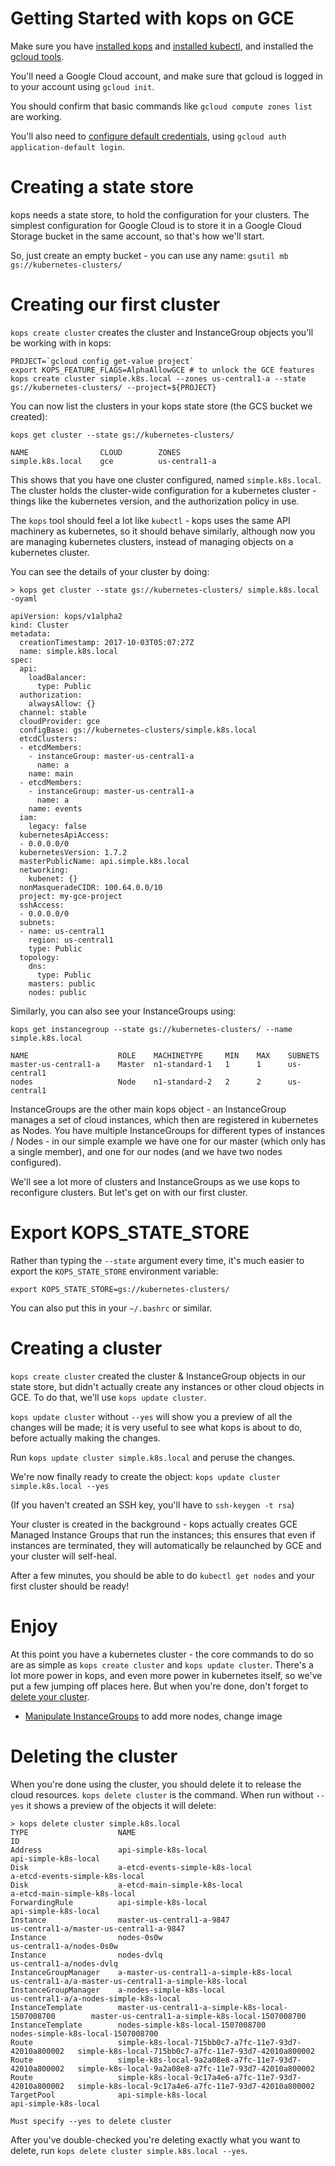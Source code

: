 # Getting Started with kops on GCE

Make sure you have [installed kops](../install.md) and [installed kubectl](../install.md), and installed
the [gcloud tools](https://cloud.google.com/sdk/downloads).

You'll need a Google Cloud account, and make sure that gcloud is logged in to your account using `gcloud init`.

You should confirm that basic commands like `gcloud compute zones list` are working.

You'll also need to [configure default credentials](https://developers.google.com/accounts/docs/application-default-credentials), using `gcloud auth application-default login`.

<!-- TODO: Can we get rid of `gcloud auth application-default login` ? -->

# Creating a state store

kops needs a state store, to hold the configuration for your clusters.  The simplest configuration
for Google Cloud is to store it in a Google Cloud Storage bucket in the same account, so that's how we'll
start.

So, just create an empty bucket - you can use any name: `gsutil mb gs://kubernetes-clusters/`

# Creating our first cluster

`kops create cluster` creates the cluster and InstanceGroup objects you'll be working with in kops:

```
PROJECT=`gcloud config get-value project`
export KOPS_FEATURE_FLAGS=AlphaAllowGCE # to unlock the GCE features
kops create cluster simple.k8s.local --zones us-central1-a --state gs://kubernetes-clusters/ --project=${PROJECT}
```

You can now list the clusters in your kops state store (the GCS bucket we created):

`kops get cluster --state gs://kubernetes-clusters/`

```
NAME                CLOUD        ZONES
simple.k8s.local    gce          us-central1-a
```

<!-- TODO: Fix bug where zones not showing up -->

This shows that you have one cluster configured, named `simple.k8s.local`.  The cluster holds the cluster-wide configuration for
a kubernetes cluster - things like the kubernetes version, and the authorization policy in use.

The `kops` tool should feel a lot like `kubectl` - kops uses the same API machinery as kubernetes,
so it should behave similarly, although now you are managing kubernetes clusters, instead of managing
objects on a kubernetes cluster.

You can see the details of your cluster by doing:

`> kops get cluster --state gs://kubernetes-clusters/ simple.k8s.local -oyaml`
```
apiVersion: kops/v1alpha2
kind: Cluster
metadata:
  creationTimestamp: 2017-10-03T05:07:27Z
  name: simple.k8s.local
spec:
  api:
    loadBalancer:
      type: Public
  authorization:
    alwaysAllow: {}
  channel: stable
  cloudProvider: gce
  configBase: gs://kubernetes-clusters/simple.k8s.local
  etcdClusters:
  - etcdMembers:
    - instanceGroup: master-us-central1-a
      name: a
    name: main
  - etcdMembers:
    - instanceGroup: master-us-central1-a
      name: a
    name: events
  iam:
    legacy: false
  kubernetesApiAccess:
  - 0.0.0.0/0
  kubernetesVersion: 1.7.2
  masterPublicName: api.simple.k8s.local
  networking:
    kubenet: {}
  nonMasqueradeCIDR: 100.64.0.0/10
  project: my-gce-project
  sshAccess:
  - 0.0.0.0/0
  subnets:
  - name: us-central1
    region: us-central1
    type: Public
  topology:
    dns:
      type: Public
    masters: public
    nodes: public
```

Similarly, you can also see your InstanceGroups using:

`kops get instancegroup --state gs://kubernetes-clusters/ --name simple.k8s.local`
```
NAME                    ROLE    MACHINETYPE     MIN    MAX    SUBNETS
master-us-central1-a    Master  n1-standard-1   1      1      us-central1
nodes                   Node    n1-standard-2   2      2      us-central1
```

<!-- TODO: Fix subnets vs regions -->

InstanceGroups are the other main kops object - an InstanceGroup manages a set of cloud instances,
which then are registered in kubernetes as Nodes.  You have multiple InstanceGroups for different types
of instances / Nodes - in our simple example we have one for our master (which only has a single member),
and one for our nodes (and we have two nodes configured).

We'll see a lot more of clusters and InstanceGroups as we use kops to reconfigure clusters.  But let's get
on with our first cluster.

# Export KOPS_STATE_STORE

Rather than typing the `--state` argument every time, it's much easier to export the `KOPS_STATE_STORE`
environment variable:

```
export KOPS_STATE_STORE=gs://kubernetes-clusters/
```

You can also put this in your `~/.bashrc` or similar.

# Creating a cluster

`kops create cluster` created the cluster & InstanceGroup objects in our state store,
but didn't actually create any instances or other cloud objects in GCE.  To do that, we'll use
`kops update cluster`.

`kops update cluster` without `--yes` will show you a preview of all the changes will be made;
it is very useful to see what kops is about to do, before actually making the changes.

Run `kops update cluster simple.k8s.local` and peruse the changes.

We're now finally ready to create the object: `kops update cluster simple.k8s.local --yes`

(If you haven't created an SSH key, you'll have to `ssh-keygen -t rsa`)

<!-- TODO: We don't need this on GCE; remove SSH key requirement -->

Your cluster is created in the background - kops actually creates GCE Managed Instance Groups
that run the instances; this ensures that even if instances are terminated, they will automatically
be relaunched by GCE and your cluster will self-heal.

After a few minutes, you should be able to do `kubectl get nodes` and your first cluster should be ready!

# Enjoy

At this point you have a kubernetes cluster - the core commands to do so are as simple as `kops create cluster`
and `kops update cluster`.  There's a lot more power in kops, and even more power in kubernetes itself, so we've
put a few jumping off places here.  But when you're done, don't forget to [delete your cluster](#deleting-the-cluster).

* [Manipulate InstanceGroups](working-with-instancegroups.md) to add more nodes, change image

# Deleting the cluster

When you're done using the cluster, you should delete it to release the cloud resources.  `kops delete cluster` is
the command.  When run without `--yes` it shows a preview of the objects it will delete:

```
> kops delete cluster simple.k8s.local
TYPE                    NAME                                                    ID
Address                 api-simple-k8s-local                                    api-simple-k8s-local
Disk                    a-etcd-events-simple-k8s-local                          a-etcd-events-simple-k8s-local
Disk                    a-etcd-main-simple-k8s-local                            a-etcd-main-simple-k8s-local
ForwardingRule          api-simple-k8s-local                                    api-simple-k8s-local
Instance                master-us-central1-a-9847                               us-central1-a/master-us-central1-a-9847
Instance                nodes-0s0w                                              us-central1-a/nodes-0s0w
Instance                nodes-dvlq                                              us-central1-a/nodes-dvlq
InstanceGroupManager    a-master-us-central1-a-simple-k8s-local                 us-central1-a/a-master-us-central1-a-simple-k8s-local
InstanceGroupManager    a-nodes-simple-k8s-local                                us-central1-a/a-nodes-simple-k8s-local
InstanceTemplate        master-us-central1-a-simple-k8s-local-1507008700        master-us-central1-a-simple-k8s-local-1507008700
InstanceTemplate        nodes-simple-k8s-local-1507008700                       nodes-simple-k8s-local-1507008700
Route                   simple-k8s-local-715bb0c7-a7fc-11e7-93d7-42010a800002   simple-k8s-local-715bb0c7-a7fc-11e7-93d7-42010a800002
Route                   simple-k8s-local-9a2a08e8-a7fc-11e7-93d7-42010a800002   simple-k8s-local-9a2a08e8-a7fc-11e7-93d7-42010a800002
Route                   simple-k8s-local-9c17a4e6-a7fc-11e7-93d7-42010a800002   simple-k8s-local-9c17a4e6-a7fc-11e7-93d7-42010a800002
TargetPool              api-simple-k8s-local                                    api-simple-k8s-local

Must specify --yes to delete cluster
```

After you've double-checked you're deleting exactly what you want to delete, run `kops delete cluster simple.k8s.local --yes`.
